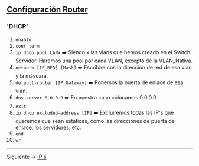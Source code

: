 ## [Configuración Router](README.md)

### 'DHCP'

1. `enable`
2. `conf term`
3. `ip dhcp pool LANx` ➡️ Siendo x las vlans que hemos creado en el Switch Servidor. Haremos una pool por cada VLAN, excepto de la VLAN_Nativa.
4. `network [IP_RED] [Mask]` ➡️ Escribiremos la dirección de red de esa vlan y la máscara.
5. `default-router [IP_Gateway]` ➡️ Ponemos la puerta de enlace de esa vlan.
6. `dns-server 0.0.0.0` ➡️ En nuestro caso colocamos 0.0.0.0
7. `exit`
8. `ip dhcp excluded-address [IP]` ➡️ Excluiremos todas las IP's que queremos que sean estáticas, como las direcciones de puerta de enlace, los servidores, etc.
9. `end`
10. `wr`

---
Siguiente -> [IP's](ipdhcp.md)

